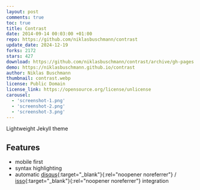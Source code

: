 ```yaml
---
layout: post
comments: true
toc: true
title: Contrast
date: 2014-09-14 00:03:00 +01:00
repo: https://github.com/niklasbuschmann/contrast
update_date: 2024-12-19
forks: 2172
stars: 427
download: https://github.com/niklasbuschmann/contrast/archive/gh-pages.zip
demo: https://niklasbuschmann.github.io/contrast
author: Niklas Buschmann
thumbnail: contrast.webp
license: Public Domain
license_link: https://opensource.org/license/unlicense
carousel:
  - 'screenshot-1.png'
  - 'screenshot-2.png'
  - 'screenshot-3.png'
---
```


Lightweight Jekyll theme

## Features

* mobile first
* syntax highlighting
* automatic [disqus](https://disqus.com/){:target="_blank"}{:rel="noopener noreferrer"} / [isso](https://posativ.org/isso/){:target="_blank"}{:rel="noopener noreferrer"} integration

